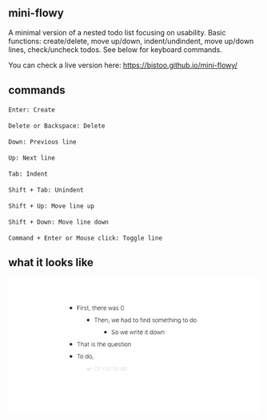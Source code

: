 ## mini-flowy
A minimal version of a nested todo list focusing on usability. Basic functions: create/delete,  move up/down, indent/undindent, move up/down lines, check/uncheck todos. See below for keyboard commands.

You can check a live version here: https://bistoo.github.io/mini-flowy/

## commands
```
Enter: Create

Delete or Backspace: Delete

Down: Previous line

Up: Next line

Tab: Indent

Shift + Tab: Unindent

Shift + Up: Move line up

Shift + Down: Move line down

Command + Enter or Mouse click: Toggle line 
```
## what it looks like

![screenshot](screenshot.png)
